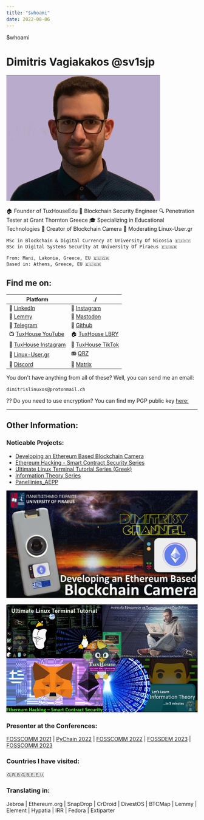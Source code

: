 ```yaml
---
title: "$whoami"
date: 2022-08-06
---
```

$whoami
# Dimitris Vagiakakos @sv1sjp

![](/img/sv1sjp.jpg) 

🏠 Founder of TuxHouseEdu
🔗 Blockchain Security Engineer
🔍 Penetration Tester at Grant Thornton Greece
🎓 Specializing in Educational Technologies
📸 Creator of Blockchain Camera
🐧 Moderating Linux-User.gr

```
MSc in Blockchain & Digital Currency at University Of Nicosia 🇪🇺🇨🇾
BSc in Digital Systems Security at University Of Piraeus 🇪🇺🇬🇷
```

```
From: Mani, Lakonia, Greece, EU 🇪🇺🇬🇷
Based in: Athens, Greece, EU 🇪🇺🇬🇷
```
## Find me on:
| Platform | ./ |     
|---|---|   
| 🔗 [LinkedIn](https://www.linkedin.com/in/sv1sjp) | 📸 [Instagram](https://www.instagram.com/sv1sjp/) |
| 🍋 [Lemmy](https://lemmy.world/u/sv1sjp) | 🐘 [Mastodon](https://fosstodon.org/@sv1sjp) |
| 💬 [Telegram](https://t.me/sv1sjp) | 🐙 [Github](https://github.com/sv1sjp) |
| 📺 [TuxHouse YouTube](https://youtube.com/@TuxHouseEdu) | 🏠 [TuxHouse LBRY](https://odysee.com/@TuxHouse) |
| 📸 [TuxHouse Instagram](https://www.instagram.com/tuxhouseedu) | 🎵 [TuxHouse TikTok](https://www.tiktok.com/@tuxhouseedu) |
| 🐧 [Linux-User.gr](https://linux-user.gr/u/sv1sjp) | 📻 [QRZ](https://www.qrz.com/db/sv1sjp) |
| 💬 [Discord](https://discordapp.com/users/sv1sjp) | 📡 [Matrix](https://matrix.to/#/@sv1sjp:matrix.org)|

You don't have anything from all of these? Well, you can send me an email: 
```
dimitrislinuxos@protonmail.ch
```

?? Do you need to use encryption? You can find my PGP public key [here:](/PDFs/pgp.txt)
_____
## Other Information:



### Noticable Projects:

* [Developing an Ethereum Based Blockchain Camera](https://sv1sjp.github.io/blockchain_camera/)
* [Ethereum Hacking - Smart Contract Security Series](https://www.youtube.com/playlist?list=PLZa7COjIxKWzLcMxI9cRNSzOtdR0xvXB7)
* [Ultimate Linux Terminal Tutorial Series (Greek)](https://www.youtube.com/playlist?list=PLZa7COjIxKWzfu1kLBWBbj-3wdKSzDVl4)
* [Information Theory Series](https://www.youtube.com/playlist?list=PLZa7COjIxKWzq3tyDlMqUmVzd1a7zDpT-)
* [Panellinies_AEPP](https://sv1sjp.github.io/panellinies_aepp/index.html)

![](/img/Blockchain_Camera_EN.jpg) 

![](/img/series.jpg) 

### Presenter at the Conferences: 

 [FOSSCOMM 2021](https://2021.fosscomm.gr/index.html) | [PyChain 2022](https://www.pychain.org/) | [FOSSCOMM 2022](https://2022.fosscomm.gr/en/) | [FOSSDEM 2023](https://fosdem.org/2023/) | [FOSSCOMM 2023](https://2023.fosscomm.gr/)

### Countries I have visited:
🇬🇷🇧🇬🇧🇪🇪🇺 

### Translating in:
Jebroa | Ethereum.org | SnapDrop | CrDroid | DivestOS | BTCMap | Lemmy | Element | Hypatia | IRR | Fedora | Extiparter


